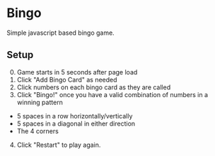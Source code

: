 # Bingo

Simple javascript based bingo game.

## Setup

0. Game starts in 5 seconds after page load
1. Click "Add Bingo Card" as needed
2. Click numbers on each bingo card as they are called
3. Click "Bingo!" once you have a valid combination of numbers in a winning pattern
 * 5 spaces in a row horizontally/vertically
 * 5 spaces in a diagonal in either direction
 * The 4 corners
4. Click "Restart" to play again.
